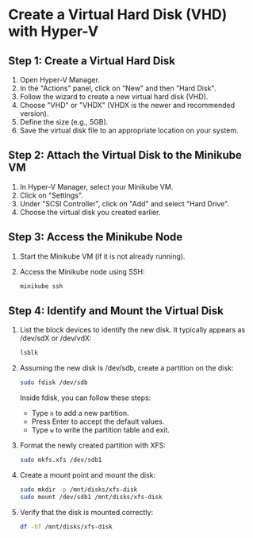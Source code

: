 # Create a Virtual Hard Disk (VHD) with Hyper-V

## Step 1: Create a Virtual Hard Disk
1. Open Hyper-V Manager.
2. In the "Actions" panel, click on "New" and then "Hard Disk".
3. Follow the wizard to create a new virtual hard disk (VHD).
4. Choose "VHD" or "VHDX" (VHDX is the newer and recommended version).
5. Define the size (e.g., 5GB).
6. Save the virtual disk file to an appropriate location on your system.

## Step 2: Attach the Virtual Disk to the Minikube VM
1. In Hyper-V Manager, select your Minikube VM.
2. Click on "Settings".
3. Under "SCSI Controller", click on "Add" and select "Hard Drive".
4. Choose the virtual disk you created earlier.

## Step 3: Access the Minikube Node
1. Start the Minikube VM (if it is not already running).
2. Access the Minikube node using SSH:

    ```sh
    minikube ssh
    ```

## Step 4: Identify and Mount the Virtual Disk
1. List the block devices to identify the new disk. It typically appears as /dev/sdX or /dev/vdX:

    ```sh
    lsblk
    ```
2. Assuming the new disk is /dev/sdb, create a partition on the disk:
    ```sh
    sudo fdisk /dev/sdb
    ```
    Inside fdisk, you can follow these steps:
    - Type `n` to add a new partition.
    - Press Enter to accept the default values.
    - Type `w` to write the partition table and exit.

3. Format the newly created partition with XFS:
    ```sh
    sudo mkfs.xfs /dev/sdb1
    ```

4. Create a mount point and mount the disk:
    ```sh
    sudo mkdir -p /mnt/disks/xfs-disk
    sudo mount /dev/sdb1 /mnt/disks/xfs-disk
    ```

5. Verify that the disk is mounted correctly:
    ```sh
    df -hT /mnt/disks/xfs-disk
    ```